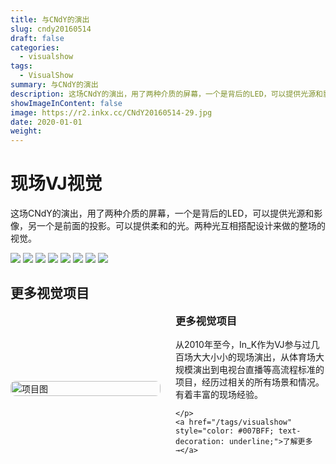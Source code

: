 ```yaml
---
title: 与CNdY的演出
slug: cndy20160514
draft: false
categories:
  - visualshow
tags:
  - VisualShow
summary: 与CNdY的演出
description: 这场CNdY的演出，用了两种介质的屏幕，一个是背后的LED，可以提供光源和影像，另一个是前面的投影。可以提供柔和的光。两种光互相搭配设计来做的整场的视觉。
showImageInContent: false
image: https://r2.inkx.cc/CNdY20160514-29.jpg
date: 2020-01-01
weight:
---
```


# 现场VJ视觉

这场CNdY的演出，用了两种介质的屏幕，一个是背后的LED，可以提供光源和影像，另一个是前面的投影。可以提供柔和的光。两种光互相搭配设计来做的整场的视觉。


![](https://r2.inkx.cc/CNdY20160514-29.jpg)
![](https://r2.inkx.cc/CNdY20160514-28.jpg)
![](https://r2.inkx.cc/CNdY20160514-27.jpg)
![](https://r2.inkx.cc/CNdY20160514-26.jpg)
![](https://r2.inkx.cc/CNdY20160514-21.jpg)
![](https://r2.inkx.cc/CNdY20160514-14.jpg)
![](https://r2.inkx.cc/CNdY20160514-13.jpg)
![](https://r2.inkx.cc/CNdY20160514-12.jpg)

## 更多视觉项目

<div style="display: flex; gap: 24px; align-items: center; margin-bottom: 32px;">
  <div style="flex: 1;">
    <img src="https://r2.inkx.cc/20250706145352743.jpg" alt="项目图" style="width:100%; border-radius:8px;" />
  </div>
  <div style="flex: 1;">
    <h3 style="margin-top: 0;">更多视觉项目</h3>
    <p style="margin: 0 0 12px;">从2010年至今，In_K作为VJ参与过几百场大大小小的现场演出，从体育场大规模演出到电视台直播等高流程标准的项目，经历过相关的所有场景和情况。有着丰富的现场经验。

    </p>
    <a href="/tags/visualshow" style="color: #007BFF; text-decoration: underline;">了解更多 →</a>
  </div>
</div>


